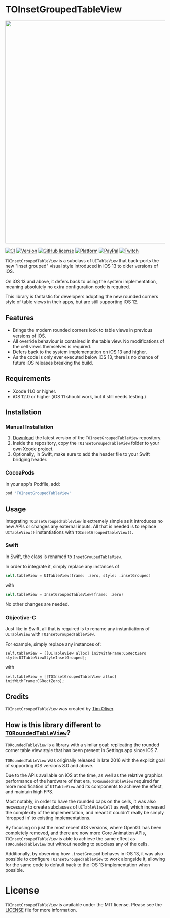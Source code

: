 # TOInsetGroupedTableView

<p align="center">
<img src="https://raw.githubusercontent.com/TimOliver/TOInsetGroupedTableView/master/screenshot.jpg" width ="700" />
</p>

[![CI](https://github.com/TimOliver/TOInsetGroupedTableView/workflows/CI/badge.svg)](https://github.com/TimOliver/TOInsetGroupedTableView/actions?query=workflow%3ACI)
[![Version](https://img.shields.io/cocoapods/v/TOInsetGroupedTableView.svg?style=flat)](http://cocoadocs.org/docsets/TOInsetGroupedTableView)
[![GitHub license](https://img.shields.io/badge/license-MIT-blue.svg)](https://raw.githubusercontent.com/TimOliver/TOInsetGroupedTableView/master/LICENSE)
[![Platform](https://img.shields.io/cocoapods/p/TORoundedButton.svg?style=flat)](http://cocoadocs.org/docsets/TOInsetGroupedTableView)
[![PayPal](https://img.shields.io/badge/paypal-donate-blue.svg)](https://www.paypal.com/cgi-bin/webscr?cmd=_s-xclick&hosted_button_id=M4RKULAVKV7K8)
[![Twitch](https://img.shields.io/badge/twitch-timXD-6441a5.svg)](http://twitch.tv/timXD)

`TOInsetGroupedTableView` is a subclass of `UITableView` that back-ports the new "inset grouped" visual style introduced in iOS 13 to older versions of iOS. 

On iOS 13 and above, it defers back to using the system implementation, meaning absolutely no extra configuration code is required.

This library is fantastic for developers adopting the new rounded corners style of table views in their apps, but are still supporting iOS 12.

## Features
* Brings the modern rounded corners look to table views in previous versions of iOS.
* All override behaviour is contained in the table view. No modifications of the cell views themselves is required.
* Defers back to the system implementation on iOS 13 and higher.
* As the code is only ever executed below iOS 13, there is no chance of future iOS releases breaking the build.

## Requirements
* Xcode 11.0 or higher.
* iOS 12.0 or higher (iOS 11 should work, but it still needs testing.)

## Installation

### Manual Installation

1. [Download](https://github.com/TimOliver/TOInsetGroupedTableView/archive/master.zip) the latest version of the `TOInsetGroupedTableView` repository.
2. Inside the repository, copy the `TOInsetGroupedTableView` folder to your own Xcode project.
3. Optionally, in Swift, make sure to add the header file to your Swift bridging header.

### CocoaPods

In your app's Podfile, add:

```ruby
pod 'TOInsetGroupedTableView'
```

## Usage

Integrating `TOInsetGroupedTableView` is extremely simple as it introduces no new APIs or changes any external inputs. All that is needed is to replace `UITableView()` instantiations with `TOInsetGroupedTableView()`.

### Swift

In Swift, the class is renamed to `InsetGroupedTableView`.

In order to integrate it, simply replace any instances of

```swift
self.tableView = UITableView(frame: .zero, style: .insetGrouped)
```

with

```swift
self.tableView = InsetGroupedTableView(frame: .zero)
``` 
 
 No other changes are needed.
 
### Objective-C
 
 Just like in Swift, all that is required is to rename any instantiations of `UITableView` with `TOInsetGroupedTableView`.
 
 For example, simply replace any instances of:
 
 ```objc
 self.tableView = [[UITableView alloc] initWithFrame:CGRectZero style:UITableViewStyleInsetGrouped];
```

with

```objc
self.tableView = [[TOInsetGroupedTableView alloc] initWithFrame:CGRectZero];
```

## Credits

`TOInsetGroupedTableView` was created by [Tim Oliver](http://twitter.com/TimOliverAU).


## How is this library different to [`TORoundedTableView`](https://github.com/TimOliver/TORoundedTableView)?

`TORoundedTableView` is a library with a similar goal: replicating the rounded corner table view style that has been present in Settings.app since iOS 7.

`TORoundedTableView` was originally released in late 2016 with the explicit goal of supporting iOS versions 8.0 and above.

Due to the APIs available on iOS at the time, as well as the relative graphics performance of the hardware of that era, `TORoundedTableView` required far more modification of `UITableView` and its components to achieve the effect, and maintain high FPS.

Most notably, in order to have the rounded caps on the cells, it was also necessary to create subclasses of `UITableViewCell` as well, which increased the complexity of the implementation, and meant it couldn't really be simply 'dropped in' to existing implementations.

By focusing on just the most recent iOS versions, where OpenGL has been completely removed, and there are now more Core Animation APIs, `TOInsetGroupedTableView` is able to achieve the same effect as `TORoundedTableView` but without needing to subclass any of the cells.

Additionally, by observing how `.insetGrouped` behaves in iOS 13, it was also possible to configure `TOInsetGroupedTableView` to work alongside it, allowing for the same code to default back to the iOS 13 implementation when possible.

# License

`TOInsetGroupedTableView` is available under the MIT license. Please see the [LICENSE](LICENSE) file for more information.

